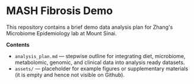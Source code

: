 # MASH Fibrosis Demo

This repository contains a brief demo data analysis plan for Zhang's Microbiome Epidemiology lab at Mount Sinai.

**Contents**
- `analysis_plan.md` — stepwise outline for integrating diet, microbiome, metabolomic, genomic, and clinical data into analysis ready datasets.
- `assets/` — placeholder for example figures or supplementary materials (it is empty and hence not visible on Github).
